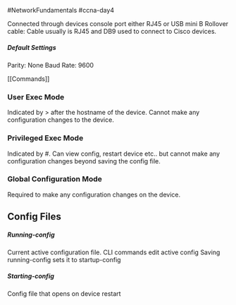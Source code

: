 #NetworkFundamentals #ccna-day4

Connected through devices console port either RJ45 or USB mini B
Rollover cable: Cable usually is RJ45 and DB9 used to connect to Cisco devices.

##### Default Settings
Parity: None
Baud Rate: 9600

[[Commands]]
### User Exec Mode
Indicated by > after the hostname of the device. 
Cannot make any configuration changes to the device.

### Privileged Exec Mode
Indicated by #.
Can view config, restart device etc.. but cannot make any configuration changes beyond saving the config file.

### Global Configuration Mode
Required to make any configuration changes on the device.

## Config Files
##### Running-config
Current active configuration file. CLI commands edit active config
Saving running-config sets it to startup-config

##### Starting-config
Config file that opens on device restart


